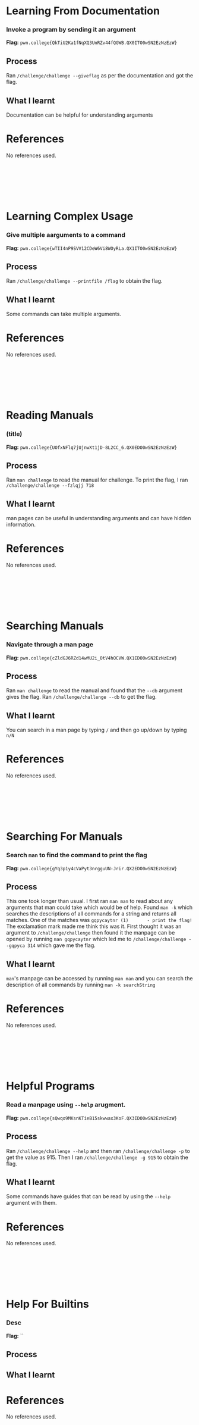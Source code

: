 # Learning From Documentation

### Invoke a program by sending it an argument

**Flag:** `pwn.college{QkTiU2Ka1fNqXQ3UnRZv44fQGWB.QX0ITO0wSN2EzNzEzW}`

## Process
Ran `/challenge/challenge --giveflag` as per the documentation and got the flag.


## What I learnt
Documentation can be helpful for understanding arguments


# References
No references used.



<br><br><br><br><br>



# Learning Complex Usage

### Give multiple aarguments to a command

**Flag:** `pwn.college{wTII4nP9SVV12CDeW6Vi8WOyRLa.QX1ITO0wSN2EzNzEzW}`

## Process
Ran `/challenge/challenge --printfile /flag` to obtain the flag.


## What I learnt
Some commands can take multiple arguments.


# References
No references used.




<br><br><br><br><br>



# Reading Manuals

### (title)

**Flag:** `pwn.college{UOfxNFlq7jUjnwXt1jD-8L2CC_6.QX0EDO0wSN2EzNzEzW}`

## Process
Ran `man challenge` to read the manual for challenge. To print the flag, I ran `/challenge/challenge --fzlqjj 718`


## What I learnt
man pages can be useful in understanding arguments and can have hidden information.


# References
No references used.


<br><br><br><br><br>



# Searching Manuals

### Navigate through a man page

**Flag:** `pwn.college{cZldGJ6RZd14wMU2i_OtV4hOCVW.QX1EDO0wSN2EzNzEzW}`

## Process
Ran `man challenge` to read the manual and found that the `--db` argument gives the flag. Ran `/challenge/challenge --db` to get the flag.


## What I learnt
You can search in a man page by typing `/` and then go up/down by typing `n/N`


# References
No references used.


<br><br><br><br><br>


# Searching For Manuals

### Search `man` to find the command to print the flag 

**Flag:** `pwn.college{gYq3p1y4cVaPyt3nrgguUN-Jrir.QX2EDO0wSN2EzNzEzW}`

## Process
This one took longer than usual. I first ran `man man` to read about any arguments that man could take which would be of help. Found `man -k` which searches the descriptions of all commands for a string and returns all matches. One of the matches was `gqpycaytnr (1)       - print the flag!`
The exclamation mark made me think this was it. First thought it was an argument to `/challenge/challenge` then found it the manpage can be opened by running `man gqpycaytnr` which led me to `/challenge/challenge --gqpyca 314` which gave me the flag.


## What I learnt
`man`'s manpage can be accessed by running `man man` and you can search the description of all commands by running `man -k searchString`


# References
No references used.


<br><br><br><br><br>



# Helpful Programs

### Read a manpage using `--help` arugment.

**Flag:** `pwn.college{sQwqo9MKsnKTieB15skwwax3KoF.QX3IDO0wSN2EzNzEzW}`

## Process
Ran `/challenge/challenge --help` and then ran `/challenge/challenge -p` to get the value as 915. Then I ran `/challenge/challenge -g 915` to obtain the flag.


## What I learnt
Some commands have guides that can be read by using the `--help` argument with them.


# References
No references used.


<br><br><br><br><br>



# Help For Builtins

### Desc

**Flag:** ``

## Process



## What I learnt



# References
No references used.
